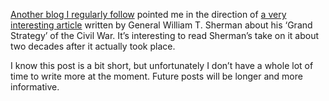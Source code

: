 [Another blog I regularly follow](http://67thtigers.blogspot.com/2009/09/shermans-grand-strategy.html) pointed me in the direction of [a very interesting article](http://digital.library.cornell.edu/cgi/t/text/pageviewer-idx?c=cent;g=moagrp;xc=1;q1=pea%20ridge;rgn=full%20text;view=image;cc=cent;seq=592;idno=cent0035-4;node=cent0035-4%3A14;page=root;size=s;frm=frameset;) written by General William T. Sherman about his ‘Grand Strategy’ of the Civil War. It’s interesting to read Sherman’s take on it about two decades after it actually took place.

I know this post is a bit short, but unfortunately I don’t have a whole lot of time to write more at the moment. Future posts will be longer and more informative.